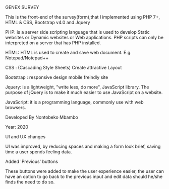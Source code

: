 GENEX SURVEY

This is the front-end of the survey(form),that I implemented using PHP 7+, HTML & CSS, Bootstrap v4.0 and Jquery 

PHP:  is a server side scripting language that is used to develop Static websites or Dynamic websites or Web applications.
PHP scripts can only be interpreted on a server that has PHP installed.

HTML: HTML is used to create and save web document. E.g. Notepad/Notepad++

CSS : (Cascading Style Sheets) Create attractive Layout

Bootstrap : responsive design mobile freindly site

Jquery:  is a lightweight, "write less, do more", JavaScript library. The purpose of jQuery is to make it much easier to use JavaScript on a website.

JavaScript: it is a programming language, commonly use with web browsers.


Developed By Nontobeko Mbambo 

Year: 2020


UI and UX changes

UI was improved, by reducing spaces and making a form look brief, saving time a user spends feeling data.


Added 'Previous' buttons

These buttons were added to make the user experience easier, the user can have an option to go back to the previous input and edit data should he/she finds the need to do so.






 

